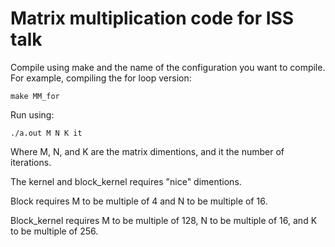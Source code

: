 # Matrix multiplication code for ISS talk

Compile using make and the name of the configuration you want to compile.
For example, compiling the for loop version:

```
make MM_for
```

Run using:

```
./a.out M N K it
```

Where M, N, and K are the matrix dimentions, and it the number of iterations.

The kernel and block_kernel requires "nice" dimentions.

Block requires M to be multiple of 4 and N to be multiple of 16.

Block_kernel requires M to be multiple of 128, N to be multiple of 16, and K to be multiple of 256.